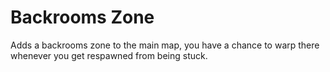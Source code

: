 # Backrooms Zone
Adds a backrooms zone to the main map, you have a chance to warp there whenever you get respawned from being stuck.